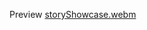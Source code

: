 Preview
[storyShowcase.webm](https://github.com/user-attachments/assets/d796e0a7-019b-42a5-8db2-17bf4bcadf89)
